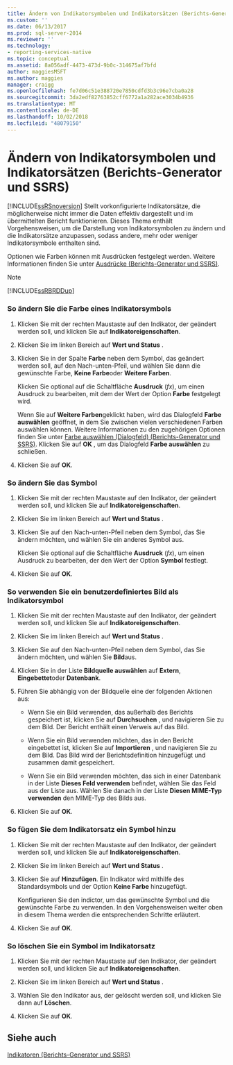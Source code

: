 ```yaml
---
title: Ändern von Indikatorsymbolen und Indikatorsätzen (Berichts-Generator und SSRS) | Microsoft-Dokumentation
ms.custom: ''
ms.date: 06/13/2017
ms.prod: sql-server-2014
ms.reviewer: ''
ms.technology:
- reporting-services-native
ms.topic: conceptual
ms.assetid: 8a056adf-4473-473d-9b0c-314675af7bfd
author: maggiesMSFT
ms.author: maggies
manager: craigg
ms.openlocfilehash: fe7d06c51e388720e7850cdfd3b3c96e7cba0a28
ms.sourcegitcommit: 3da2edf82763852cff6772a1a282ace3034b4936
ms.translationtype: MT
ms.contentlocale: de-DE
ms.lasthandoff: 10/02/2018
ms.locfileid: "48079150"
---
```

# <a name="change-indicator-icons-and-indicator-sets-report-builder-and-ssrs"></a>Ändern von Indikatorsymbolen und Indikatorsätzen (Berichts-Generator und SSRS)
  [!INCLUDE[ssRSnoversion](../../includes/ssrsnoversion-md.md)] Stellt vorkonfigurierte Indikatorsätze, die möglicherweise nicht immer die Daten effektiv dargestellt und im übermittelten Bericht funktionieren. Dieses Thema enthält Vorgehensweisen, um die Darstellung von Indikatorsymbolen zu ändern und die Indikatorsätze anzupassen, sodass andere, mehr oder weniger Indikatorsymbole enthalten sind.  
  
 Optionen wie Farben können mit Ausdrücken festgelegt werden. Weitere Informationen finden Sie unter [Ausdrücke &#40;Berichts-Generator und SSRS&#41;](expressions-report-builder-and-ssrs.md).  
  
> [!NOTE]  
>  [!INCLUDE[ssRBRDDup](../../includes/ssrbrddup-md.md)]  
  
### <a name="to-change-the-color-of-an-indicator-icon"></a>So ändern Sie die Farbe eines Indikatorsymbols  
  
1.  Klicken Sie mit der rechten Maustaste auf den Indikator, der geändert werden soll, und klicken Sie auf **Indikatoreigenschaften**.  
  
2.  Klicken Sie im linken Bereich auf **Wert und Status** .  
  
3.  Klicken Sie in der Spalte **Farbe** neben dem Symbol, das geändert werden soll, auf den Nach-unten-Pfeil, und wählen Sie dann die gewünschte Farbe, **Keine Farbe**oder **Weitere Farben**.  
  
     Klicken Sie optional auf die Schaltfläche **Ausdruck** (*fx*), um einen Ausdruck zu bearbeiten, mit dem der Wert der Option **Farbe** festgelegt wird.  
  
     Wenn Sie auf **Weitere Farben**geklickt haben, wird das Dialogfeld **Farbe auswählen** geöffnet, in dem Sie zwischen vielen verschiedenen Farben auswählen können. Weitere Informationen zu den zugehörigen Optionen finden Sie unter [Farbe auswählen (Dialogfeld) (Berichts-Generator und SSRS)](../select-color-dialog-box-report-builder-and-ssrs.md). Klicken Sie auf **OK** , um das Dialogfeld **Farbe auswählen** zu schließen.  
  
4.  Klicken Sie auf **OK**.  
  
### <a name="to-change-the-icon"></a>So ändern Sie das Symbol  
  
1.  Klicken Sie mit der rechten Maustaste auf den Indikator, der geändert werden soll, und klicken Sie auf **Indikatoreigenschaften**.  
  
2.  Klicken Sie im linken Bereich auf **Wert und Status** .  
  
3.  Klicken Sie auf den Nach-unten-Pfeil neben dem Symbol, das Sie ändern möchten, und wählen Sie ein anderes Symbol aus.  
  
     Klicken Sie optional auf die Schaltfläche **Ausdruck** (*fx*), um einen Ausdruck zu bearbeiten, der den Wert der Option **Symbol** festlegt.  
  
4.  Klicken Sie auf **OK**.  
  
### <a name="to-use-a-custom-image-as-an-indicator-icon"></a>So verwenden Sie ein benutzerdefiniertes Bild als Indikatorsymbol  
  
1.  Klicken Sie mit der rechten Maustaste auf den Indikator, der geändert werden soll, und klicken Sie auf **Indikatoreigenschaften**.  
  
2.  Klicken Sie im linken Bereich auf **Wert und Status** .  
  
3.  Klicken Sie auf den Nach-unten-Pfeil neben dem Symbol, das Sie ändern möchten, und wählen Sie **Bild**aus.  
  
4.  Klicken Sie in der Liste **Bildquelle auswählen** auf **Extern**, **Eingebettet**oder **Datenbank**.  
  
5.  Führen Sie abhängig von der Bildquelle eine der folgenden Aktionen aus:  
  
    -   Wenn Sie ein Bild verwenden, das außerhalb des Berichts gespeichert ist, klicken Sie auf **Durchsuchen** , und navigieren Sie zu dem Bild. Der Bericht enthält einen Verweis auf das Bild.  
  
    -   Wenn Sie ein Bild verwenden möchten, das in den Bericht eingebettet ist, klicken Sie auf **Importieren** , und navigieren Sie zu dem Bild. Das Bild wird der Berichtsdefinition hinzugefügt und zusammen damit gespeichert.  
  
    -   Wenn Sie ein Bild verwenden möchten, das sich in einer Datenbank in der Liste **Dieses Feld verwenden** befindet, wählen Sie das Feld aus der Liste aus. Wählen Sie danach in der Liste **Diesen MIME-Typ verwenden** den MIME-Typ des Bilds aus.  
  
6.  Klicken Sie auf **OK**.  
  
### <a name="to-add-an-icon-to-the-indicator-set"></a>So fügen Sie dem Indikatorsatz ein Symbol hinzu  
  
1.  Klicken Sie mit der rechten Maustaste auf den Indikator, der geändert werden soll, und klicken Sie auf **Indikatoreigenschaften**.  
  
2.  Klicken Sie im linken Bereich auf **Wert und Status** .  
  
3.  Klicken Sie auf **Hinzufügen**. Ein Indikator wird mithilfe des Standardsymbols und der Option **Keine Farbe** hinzugefügt.  
  
     Konfigurieren Sie den indictor, um das gewünschte Symbol und die gewünschte Farbe zu verwenden. In den Vorgehensweisen weiter oben in diesem Thema werden die entsprechenden Schritte erläutert.  
  
4.  Klicken Sie auf **OK**.  
  
### <a name="to-delete-an-icon-to-the-indicator-set"></a>So löschen Sie ein Symbol im Indikatorsatz  
  
1.  Klicken Sie mit der rechten Maustaste auf den Indikator, der geändert werden soll, und klicken Sie auf **Indikatoreigenschaften**.  
  
2.  Klicken Sie im linken Bereich auf **Wert und Status** .  
  
3.  Wählen Sie den Indikator aus, der gelöscht werden soll, und klicken Sie dann auf **Löschen**.  
  
4.  Klicken Sie auf **OK**.  
  
## <a name="see-also"></a>Siehe auch  
 [Indikatoren &#40;Berichts-Generator und SSRS&#41;](indicators-report-builder-and-ssrs.md)  
  
  
